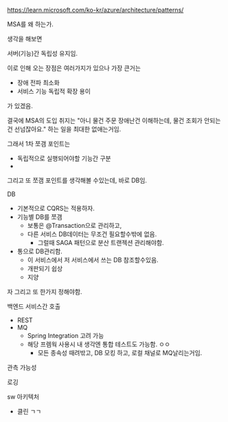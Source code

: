 https://learn.microsoft.com/ko-kr/azure/architecture/patterns/

MSA를 왜 하는가.

생각을 해보면

서버(기능)간 독립성 유지임.

이로 인해 오는 장점은 여러가지가 있으나 가장 큰거는
- 장애 전파 최소화
- 서비스 기능 독립적 확장 용이

가 있겠음.

결국에 MSA의 도입 취지는 "아니 물건 주문 장애난건 이해하는데, 물건 조회가 안되는건 선넘잖아요." 하는 일을 최대한 없애는거임.

그래서 1차 쪼갬 포인트는
- 독립적으로 실행되어야할 기능간 구분
- 

그리고 또 쪼갬 포인트를 생각해볼 수있는데, 바로 DB임.

DB
- 기본적으로 CQRS는 적용하자.
- 기능별 DB를 쪼갬
	- 보통은 @Transaction으로 관리하고,
	- 다른 서비스 DB데이터는 무조건 필요할수밖에 없음.
		- 그럴때 SAGA 패턴으로 분산 트랜젝션 관리해야함.
- 통으로 DB관리함.
	- 이 서비스에서 저 서비스에서 쓰는 DB 참조할수있음.
	- 개판되기 쉽상
	- 지양



자 그리고 또 한가지 정해야함.

백엔드 서비스간 호출
- REST
- MQ
	- Spring Integration 고려 가능
	- 해당 프렘웍 사용시 내 생각엔 통합 테스트도 가능함. ㅇㅇ 
		- 모든 종속성 때려밖고, DB 모킹 하고, 로컬 채널로 MQ날리는거임.

관측 가능성

로깅

sw 아키텍처
- 클린 ㄱㄱ














